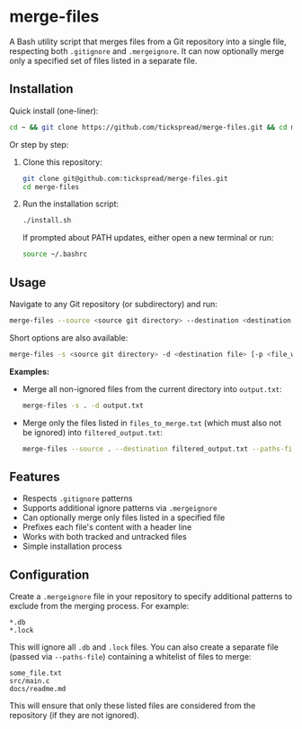 # merge-files

A Bash utility script that merges files from a Git repository into a single file, respecting both `.gitignore` and `.mergeignore`. It can now optionally merge only a specified set of files listed in a separate file.

## Installation

Quick install (one-liner):
```bash
cd ~ && git clone https://github.com/tickspread/merge-files.git && cd merge-files && ./install.sh && source ~/.bashrc
```

Or step by step:

1. Clone this repository:
   ```bash
   git clone git@github.com:tickspread/merge-files.git
   cd merge-files
   ```

2. Run the installation script:
   ```bash
   ./install.sh
   ```

   If prompted about PATH updates, either open a new terminal or run:
   ```bash
   source ~/.bashrc
   ```

## Usage

Navigate to any Git repository (or subdirectory) and run:
```bash
merge-files --source <source git directory> --destination <destination file> [--paths-file <file_with_paths>]
```

Short options are also available:
```bash
merge-files -s <source git directory> -d <destination file> [-p <file_with_paths>]
```

**Examples:**
- Merge all non-ignored files from the current directory into `output.txt`:
  ```bash
  merge-files -s . -d output.txt
  ```

- Merge only the files listed in `files_to_merge.txt` (which must also not be ignored) into `filtered_output.txt`:
  ```bash
  merge-files --source . --destination filtered_output.txt --paths-file files_to_merge.txt
  ```

## Features

- Respects `.gitignore` patterns
- Supports additional ignore patterns via `.mergeignore`
- Can optionally merge only files listed in a specified file
- Prefixes each file's content with a header line
- Works with both tracked and untracked files
- Simple installation process

## Configuration

Create a `.mergeignore` file in your repository to specify additional patterns to exclude from the merging process. For example:

```
*.db
*.lock
```

This will ignore all `.db` and `.lock` files. You can also create a separate file (passed via `--paths-file`) containing a whitelist of files to merge:

```
some_file.txt
src/main.c
docs/readme.md
```

This will ensure that only these listed files are considered from the repository (if they are not ignored). 